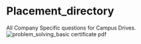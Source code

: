 # Placement_directory
All Company Specific questions for Campus Drives.
![problem_solving_basic certificate pdf](https://github.com/Drishtantranjan/Placement_directory/assets/84273332/ae8cf8f1-1788-4a9f-9791-2c474b19652d)
